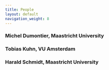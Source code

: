 ```yaml
---
title: People
layout: default
navigation_weight: 8
---
```


### Michel Dumontier, Maastricht University

### Tobias Kuhn, VU Amsterdam

### Harald Schmidt, Maastricht University
